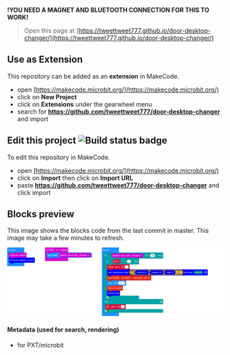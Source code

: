 **!YOU NEED A MAGNET AND BLUETOOTH CONNECTION FOR THIS TO WORK!**


> Open this page at [https://tweettweet777.github.io/door-desktop-changer/](https://tweettweet777.github.io/door-desktop-changer/)

## Use as Extension

This repository can be added as an **extension** in MakeCode.

* open [https://makecode.microbit.org/](https://makecode.microbit.org/)
* click on **New Project**
* click on **Extensions** under the gearwheel menu
* search for **https://github.com/tweettweet777/door-desktop-changer** and import

## Edit this project ![Build status badge](https://github.com/tweettweet777/door-desktop-changer/workflows/MakeCode/badge.svg)

To edit this repository in MakeCode.

* open [https://makecode.microbit.org/](https://makecode.microbit.org/)
* click on **Import** then click on **Import URL**
* paste **https://github.com/tweettweet777/door-desktop-changer** and click import

## Blocks preview

This image shows the blocks code from the last commit in master.
This image may take a few minutes to refresh.

![A rendered view of the blocks](https://github.com/tweettweet777/door-desktop-changer/raw/master/.github/makecode/blocks.png)

#### Metadata (used for search, rendering)

* for PXT/microbit
<script src="https://makecode.com/gh-pages-embed.js"></script><script>makeCodeRender("{{ site.makecode.home_url }}", "{{ site.github.owner_name }}/{{ site.github.repository_name }}");</script>
